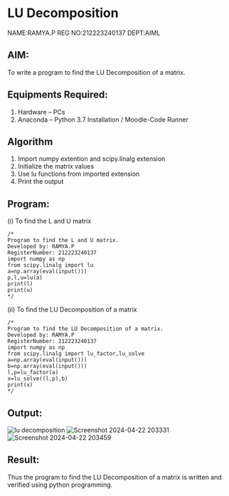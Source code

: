 # LU Decomposition 
NAME:RAMYA.P
REG NO:212223240137
DEPT:AIML

## AIM:
To write a program to find the LU Decomposition of a matrix.

## Equipments Required:
1. Hardware – PCs
2. Anaconda – Python 3.7 Installation / Moodle-Code Runner

## Algorithm
1. Import numpy extention and scipy.linalg extension
2. Initialize the matrix values
3. Use lu functions from imported extension
4. Print the output

## Program:
(i) To find the L and U matrix
```
/*
Program to find the L and U matrix.
Developed by: RAMYA.P
RegisterNumber: 212223240137
import numpy as np
from scipy.linalg import lu
a=np.array(eval(input()))
p,l,u=lu(a)
print(l)
print(u)
*/
```
(ii) To find the LU Decomposition of a matrix
```
/*
Program to find the LU Decomposition of a matrix.
Developed by: RAMYA.P
RegisterNumber: 212223240137
import numpy as np
from scipy.linalg import lu_factor,lu_solve
a=np.array(eval(input()))
b=np.array(eval(input()))
l,p=lu_factor(a)
x=lu_solve((l,p),b)
print(x)
*/
```
## Output:
![lu decomposition]()
![Screenshot 2024-04-22 203331](https://github.com/23014107/LU-Decomposition/assets/151625620/79073fc0-e68a-4570-bfad-9197140b1ecb)
![Screenshot 2024-04-22 203459](https://github.com/23014107/LU-Decomposition/assets/151625620/5aff407c-fa85-43b2-a3be-93d0015489e7)

## Result:
Thus the program to find the LU Decomposition of a matrix is written and verified using python programming.

